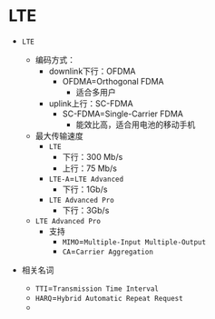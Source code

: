 # LTE

* `LTE`
  * 编码方式：
    * downlink下行：OFDMA
      * OFDMA=Orthogonal FDMA
        * 适合多用户
    * uplink上行：SC-FDMA
      * SC-FDMA=Single-Carrier FDMA
        * 能效比高，适合用电池的移动手机
  * 最大传输速度
    * `LTE`
      * 下行：300 Mb/s
      * 上行：75 Mb/s
    * `LTE-A`=`LTE Advanced`
      * 下行：1Gb/s
    * `LTE Advanced Pro`
      * 下行：3Gb/s
  * `LTE Advanced Pro`
    * 支持
      * `MIMO`=`Multiple-Input Multiple-Output`
      * `CA`=`Carrier Aggregation`

* 相关名词
  * `TTI`=`Transmission Time Interval`
  * `HARQ`=`Hybrid Automatic Repeat Request`
  * 